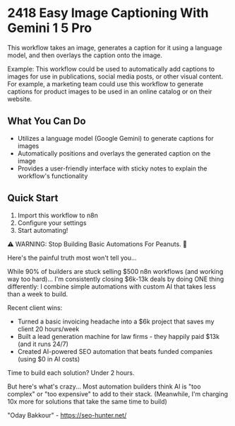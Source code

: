 # 2418 Easy Image Captioning With Gemini 1 5 Pro

This workflow takes an image, generates a caption for it using a language model, and then overlays the caption onto the image.

Example: This workflow could be used to automatically add captions to images for use in publications, social media posts, or other visual content. For example, a marketing team could use this workflow to generate captions for product images to be used in an online catalog or on their website.

## What You Can Do
- Utilizes a language model (Google Gemini) to generate captions for images
- Automatically positions and overlays the generated caption on the image
- Provides a user-friendly interface with sticky notes to explain the workflow's functionality

## Quick Start
1. Import this workflow to n8n
2. Configure your settings
3. Start automating!

⚠️ WARNING: Stop Building Basic Automations For Peanuts. 🚫

Here's the painful truth most won't tell you...

While 90% of builders are stuck selling $500 n8n workflows (and working way too hard)...
I'm consistently closing $6k-13k deals by doing ONE thing differently:
I combine simple automations with custom AI that takes less than a week to build.

Recent client wins:
* Turned a basic invoicing headache into a $6k project that saves my client 20 hours/week
* Built a lead generation machine for law firms - they happily paid $13k (and it runs 24/7)
* Created AI-powered SEO automation that beats funded companies (using $0 in AI costs)

Time to build each solution? Under 2 hours.

But here's what's crazy...
Most automation builders think AI is "too complex" or "too expensive" to add to their stack.
(Meanwhile, I'm charging 10x more for solutions that take the same time to build)

"Oday Bakkour" - https://seo-hunter.net/
